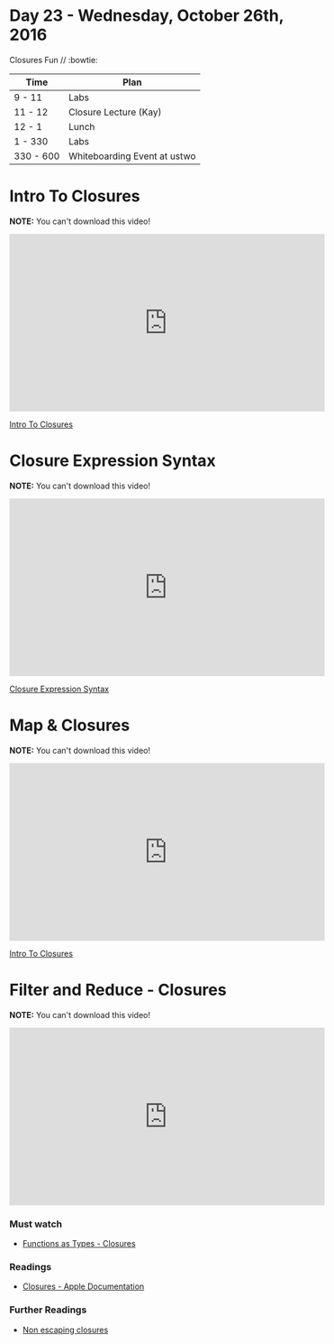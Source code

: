# Day 23 - Wednesday, October 26th, 2016

Closures Fun // :bowtie:


Time        |   Plan   |
----------------|-------
9 - 11 | Labs
11 - 12      | Closure Lecture (Kay)
12 - 1    | Lunch
1 - 330 | Labs
330 - 600| Whiteboarding Event at ustwo

# Intro To Closures

**NOTE:** You can't download this video!

<iframe width="560" height="315" src="https://www.youtube.com/embed/bEOtJ1bC0nk?rel=0&modestbranding=1" frameborder="0" allowfullscreen></iframe><p><a href="https://www.youtube.com/watch?v=bEOtJ1bC0nk">Intro To Closures</a></p>

# Closure Expression Syntax


**NOTE:** You can't download this video!

<iframe width="560" height="315" src="https://www.youtube.com/embed/JztqpRJ6fsw?rel=0&modestbranding=1" frameborder="0" allowfullscreen></iframe><p><a href="https://www.youtube.com/watch?v=JztqpRJ6fsw">Closure Expression Syntax</a></p>

# Map & Closures


**NOTE:** You can't download this video!

<iframe width="560" height="315" src="https://www.youtube.com/embed/Q3wfJCfxhnw?rel=0&modestbranding=1" frameborder="0" allowfullscreen></iframe><p><a href="https://www.youtube.com/watch?v=Q3wfJCfxhnw">Intro To Closures</a></p>

# Filter and Reduce - Closures


**NOTE:** You can't download this video!

<iframe width="560" height="315" src="https://www.youtube.com/embed/ievEyDNq2WU?rel=0&modestbranding=1" frameborder="0" allowfullscreen></iframe><p><a href="https://www.youtube.com/watch?v=ievEyDNq2WU"></a></p>

### Must watch

* [Functions as Types - Closures](https://www.youtube.com/watch?v=AbGul81_X4s)

### Readings

* [Closures - Apple Documentation](https://developer.apple.com/library/content/documentation/Swift/Conceptual/Swift_Programming_Language/Closures.html#//apple_ref/doc/uid/TP40014097-CH11-ID94)


### Further Readings
* [Non escaping closures](https://oleb.net/blog/2016/10/optional-non-escaping-closures/?utm_campaign=This%2BWeek%2Bin%2BSwift&utm_medium=web&utm_source=This_Week_in_Swift_106)


